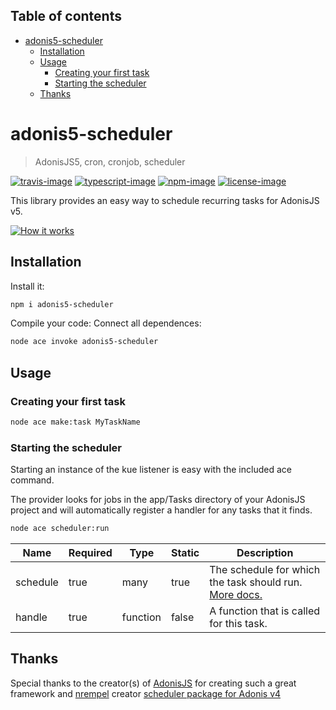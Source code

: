 <!-- START doctoc generated TOC please keep comment here to allow auto update -->
<!-- DON'T EDIT THIS SECTION, INSTEAD RE-RUN doctoc TO UPDATE -->
## Table of contents

- [adonis5-scheduler](#adonis5-scheduler)
  - [Installation](#installation)
  - [Usage](#usage)
    - [Creating your first task](#creating-your-first-task)
    - [Starting the scheduler](#starting-the-scheduler)
  - [Thanks](#thanks)

<!-- END doctoc generated TOC please keep comment here to allow auto update -->

# adonis5-scheduler
> AdonisJS5, cron, cronjob, scheduler

[![travis-image]][travis-url] [![typescript-image]][typescript-url] [![npm-image]][npm-url] [![license-image]][license-url]

This library provides an easy way to schedule recurring tasks for AdonisJS v5.

[![How it works](https://img.youtube.com/vi/QV1EXaaNXv4/0.jpg)](https://www.youtube.com/watch?v=QV1EXaaNXv4 "How it works")

## Installation
Install it:
```bash
npm i adonis5-scheduler
```
Compile your code:
Connect all dependences:
```bash
node ace invoke adonis5-scheduler
```

## Usage

### Creating your first task

```bash
node ace make:task MyTaskName
```

### Starting the scheduler
Starting an instance of the kue listener is easy with the included ace command.

The provider looks for jobs in the app/Tasks directory of your AdonisJS project and will automatically register a handler for any tasks that it finds.
```sh
node ace scheduler:run
```

| Name        | Required | Type      | Static | Description                                           |
|-------------|----------|-----------|--------|--------------------------------------------------------|
| schedule    | true     | many      | true   | The schedule for which the task should run. [More docs.](https://github.com/node-schedule/node-schedule#cron-style-scheduling)      |
| handle      | true     | function  | false  | A function that is called for this task.               |

## Thanks

Special thanks to the creator(s) of [AdonisJS](http://adonisjs.com/) for creating such a great framework and [nrempel](https://github.com/nrempel) creator [scheduler package for Adonis v4](https://github.com/nrempel/adonis-scheduler)

[travis-image]: https://img.shields.io/travis/reg2005/adonis5-scheduler/master.svg?style=for-the-badge&logo=travis
[travis-url]: https://travis-ci.org/reg2005/adonis5-scheduler "travis"

[typescript-image]: https://img.shields.io/badge/Typescript-294E80.svg?style=for-the-badge&logo=typescript
[typescript-url]:  "typescript"

[npm-image]: https://img.shields.io/npm/v/adonis5-scheduler.svg?style=for-the-badge&logo=npm
[npm-url]: https://npmjs.org/package/adonis5-scheduler "npm"

[license-image]: https://img.shields.io/npm/l/adonis5-scheduler?color=blueviolet&style=for-the-badge
[license-url]: LICENSE.md "license"
